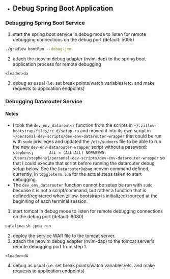 - Debug Spring Boot Application
    - 
### Debugging Spring Boot Service
1. start the spring boot service in debug mode to listen for remote debugging connections on the debug port (default: 5005)
```bash
./gradlew bootRun --debug-jvm
```
2. attach the neovim debug adapter (nvim-dap) to the spring boot application process for remote debugging
```
<leader>da
```
3. debug as usual (i.e. set break points/watch variables/etc. and make requests to application endpoints)

### Debugging Datarouter Service
#### Notes
- I took the `dev_env_datarouter` function from the scripts in `~/.zillow-bootstrap/files/rc.d/setup-ra` and moved it into its own
script in `~/personal-dev-scripts/dev-env-datarouter-wrapper` that could be run with `sudo` privileges and updated the `/etc/sudoers`
file to be able to run the new `dev-env-datarouter-wrapper` script without a password: 
`stephensj       ALL = (ALL:ALL) NOPASSWD: /Users/stephensj/personal-dev-scripts/dev-env-datarouter-wrapper`
so that I could execute that script before running the datarouter debug setup below. See the `DatarouterDebug` neovim command
defined, currently, in `toggleterm.lua` for the actual steps taken to start debugging.
- The `dev_env_datarouter` function cannot be setup be run with `sudo` becuase it is not a script/command, but rather a function that
is defined/registered when zillow-bootstrap is initialized/sourced at the beginning of each terminal session.

1. start tomcat in debug mode to listen for remote debugging connections on the debug port (default: 8080)
```bash
catalina.sh jpda run
```
2. deploy the service WAR file to the tomcat server.
3. attach the neovim debug adapter (nvim-dap) to the tomcat server's remote debugging port from step 1.
```
<leader>dA
```
4. debug as usual (i.e. set break points/watch variables/etc. and make requests to application endpoints)

